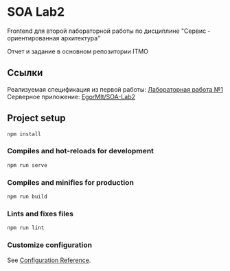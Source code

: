 # SOA Lab2

Frontend для второй лабораторной работы по дисциплине "Сервис - ориентированная архитектура"

Отчет и задание в основном репозитории ITMO

## Ссылки

Реализуемая спецификация из первой работы: [Лабораторная работа №1](https://se.ifmo.ru/~s284731/SOA/)  
Серверное приложение: [EgorMIt/SOA-Lab2](https://github.com/EgorMIt/SOA-Lab2)
## Project setup
```
npm install
```

### Compiles and hot-reloads for development
```
npm run serve
```

### Compiles and minifies for production
```
npm run build
```

### Lints and fixes files
```
npm run lint
```

### Customize configuration
See [Configuration Reference](https://cli.vuejs.org/config/).
